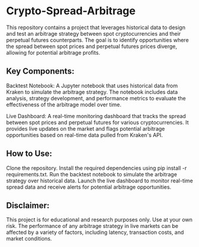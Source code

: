 # Crypto-Spread-Arbitrage
This repository contains a project that leverages historical data to design and test an arbitrage strategy between spot cryptocurrencies and their perpetual futures counterparts. The goal is to identify opportunities where the spread between spot prices and perpetual futures prices diverge, allowing for potential arbitrage profits.

## Key Components:
Backtest Notebook: A Jupyter notebook that uses historical data from Kraken to simulate the arbitrage strategy. The notebook includes data analysis, strategy development, and performance metrics to evaluate the effectiveness of the arbitrage model over time.

Live Dashboard: A real-time monitoring dashboard that tracks the spread between spot prices and perpetual futures for various cryptocurrencies. It provides live updates on the market and flags potential arbitrage opportunities based on real-time data pulled from Kraken's API.

## How to Use:
Clone the repository.
Install the required dependencies using pip install -r requirements.txt.
Run the backtest notebook to simulate the arbitrage strategy over historical data.
Launch the live dashboard to monitor real-time spread data and receive alerts for potential arbitrage opportunities.
## Disclaimer:
This project is for educational and research purposes only. Use at your own risk. The performance of any arbitrage strategy in live markets can be affected by a variety of factors, including latency, transaction costs, and market conditions.
